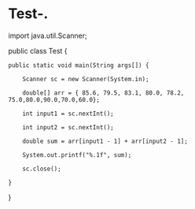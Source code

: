 # Test-.
import java.util.Scanner;

public class Test {

	public static void main(String args[]) {

		Scanner sc = new Scanner(System.in);

		double[] arr = { 85.6, 79.5, 83.1, 80.0, 78.2, 75.0,80.0,90.0,70.0,60.0};

		int input1 = sc.nextInt();

		int input2 = sc.nextInt();

		double sum = arr[input1 - 1] + arr[input2 - 1];

		System.out.printf("%.1f", sum);

		sc.close();

	}

}
